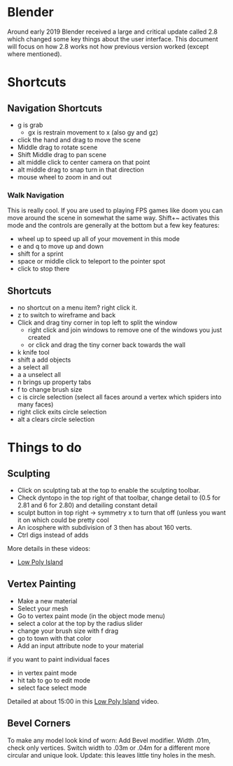# Blender #

Around early 2019 Blender received a large and critical update called 2.8 which changed some key things about the user interface.  This document will focus on how 2.8 works not how previous version worked (except where mentioned).

# Shortcuts # 

## Navigation Shortcuts ##
* g is grab
	* gx is restrain movement to x (also gy and gz)
* click the hand and drag to move the scene
* Middle drag to rotate scene
* Shift Middle drag to pan scene
* alt middle click to center camera on that point
* alt middle drag to snap turn in that direction
* mouse wheel to zoom in and out

### Walk Navigation ###
This is really cool. If you are used to playing FPS games like doom you can move around the scene in somewhat the same way.  Shift+~ activates this mode and the controls are generally at the bottom but a few key features:
* wheel up to speed up all of your movement in this mode
* e and q to move up and down
* shift for a sprint
* space or middle click to teleport to the pointer spot
* click to stop there


## Shortcuts ##
* no shortcut on a menu item?  right click it.
* z to switch to wireframe and back
* Click and drag tiny corner in top left to split the window
	* right click and join windows to remove one of the windows you just created
	* or click and drag the tiny corner back towards the wall
* k knife tool
* shift a add objects
* a select all
* a a unselect all
* n brings up property tabs
* f to change brush size
* c is circle selection (select all faces around a vertex which spiders into many faces)
* 	right click exits circle selection
* 	alt a clears circle selection



# Things to do #

## Sculpting ##
* Click on sculpting tab at the top to enable the sculpting toolbar.
* Check dyntopo in the top right of that toolbar, change detail to (0.5 for 2.81 and 6 for 2.80) and detailing constant detail
* sculpt button in top right -> symmetry x to turn that off (unless you want it on which could be pretty cool
* An icosphere with subdivision of 3 then has about 160 verts.
* Ctrl digs instead of adds

More details in these videos:
* [Low Poly Island](https://www.youtube.com/watch?v=0lj643VmTsg) 


## Vertex Painting ##

* Make a new material
* Select your mesh
* Go to vertex paint mode (in the object mode menu)
* select a color at the top by the radius slider
* change your brush size with f drag
* go to town with that color
* Add an input attribute node to your material


if you want to paint individual faces

* in vertex paint mode
* hit tab to go to edit mode
* select face select mode



Detailed at about 15:00 in this 
[Low Poly Island](https://www.youtube.com/watch?v=0lj643VmTsg) video.


## Bevel Corners ##
To make any model look kind of worn: Add Bevel modifier.  Width .01m, check only vertices.  Switch width to .03m or .04m for a different more circular and unique look.  Update: this leaves little tiny holes in the mesh.  